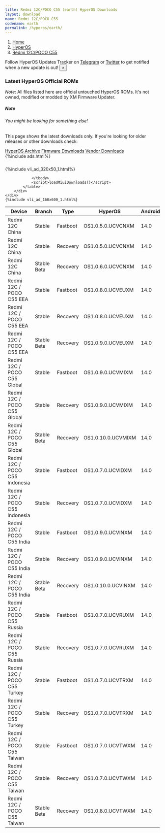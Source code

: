 ```yaml
---
title: Redmi 12C/POCO C55 (earth) HyperOS Downloads
layout: download
name: Redmi 12C/POCO C55
codename: earth
permalink: /hyperos/earth/
---
```

<nav aria-label="breadcrumb">
    <ol class="breadcrumb">
        <li class="breadcrumb-item"><a href="/">Home</a></li>
        <li class="breadcrumb-item"><a href="/hyperos/">HyperOS</a></li>
        <li class="breadcrumb-item active" aria-current="page"><a href="/hyperos/earth/">Redmi 12C/POCO C55</a></li>
    </ol>
</nav>
<div class="alert alert-primary alert-dismissible fade show" role="alert">
    Follow HyperOS Updates Tracker on <a href="https://t.me/MIUIUpdatesTracker" class="alert-link">Telegram</a>
     or <a href="https://twitter.com/MiFwUpdater" class="alert-link">Twitter</a> to get notified when a new update is out!
    <button type="button" class="close" data-dismiss="alert" aria-label="Close">
        <span aria-hidden="true">&times;</span>
    </button>
</div>

### Latest HyperOS Official ROMs
*Note*: All files listed here are official untouched HyperOS ROMs. It's not owned, modified or modded by XM Firmware Updater.
<div class="card">
  <div class="card-body">
    <h5 class="card-title">Note</h5>
    <h6 class="card-subtitle mb-2 text-muted">You might be looking for something else!</h6>
    <p class="card-text">This page shows the latest downloads only.
     If you're looking for older releases or other downloads check:</p>
    <a href="/archive/hyperos/earth/" class="card-link">HyperOS Archive</a>
    <a href="/firmware/earth/" class="card-link">Firmware Downloads</a>
    <a href="/vendor/earth/" class="card-link">Vendor Downloads</a>
  </div>
</div>
{%include ads.html%}
<div class="row justify-content-center">
    <div class="col-10">
        <div class="table-responsive-md" style="margin-top: 25px;">
            {%include vli_ad_320x50_1.html%}
            <table id="miui" class="display dt-responsive nowrap compact table table-striped table-hover table-sm">
                <thead class="thead-dark">
                    <tr>
                        <th data-ref="device">Device</th>
                        <th data-ref="branch">Branch</th>
                        <th data-ref="type">Type</th>
                        <th data-ref="miui">HyperOS</th>
                        <th data-ref="android">Android</th>
                        <th data-ref="size">Size</th>
                        <th data-ref="size">Date</th>
                        <th data-ref="link">Link</th>
                    </tr>
                </thead>
                <tbody>
                <tr><td>Redmi 12C China</td><td>Stable</td><td>Fastboot</td><td>OS1.0.5.0.UCVCNXM</td><td>14.0</td><td>5.2 GB</td><td>2024-11-21</td><td><a href="/hyperos/earth/stable/OS1.0.5.0.UCVCNXM/">Download</a></td></tr>
<tr><td>Redmi 12C China</td><td>Stable</td><td>Recovery</td><td>OS1.0.5.0.UCVCNXM</td><td>14.0</td><td>4.0 GB</td><td>2024-12-03</td><td><a href="/hyperos/earth/stable/OS1.0.5.0.UCVCNXM/">Download</a></td></tr>
<tr><td>Redmi 12C China</td><td>Stable Beta</td><td>Recovery</td><td>OS1.0.6.0.UCVCNXM</td><td>14.0</td><td>4.0 GB</td><td>2025-04-18</td><td><a href="/hyperos/earth/stable beta/OS1.0.6.0.UCVCNXM/">Download</a></td></tr>
<tr><td>Redmi 12C / POCO C55 EEA</td><td>Stable</td><td>Fastboot</td><td>OS1.0.8.0.UCVEUXM</td><td>14.0</td><td>6.4 GB</td><td>2025-02-14</td><td><a href="/hyperos/earth/stable/OS1.0.8.0.UCVEUXM/">Download</a></td></tr>
<tr><td>Redmi 12C / POCO C55 EEA</td><td>Stable</td><td>Recovery</td><td>OS1.0.8.0.UCVEUXM</td><td>14.0</td><td>4.2 GB</td><td>2025-02-21</td><td><a href="/hyperos/earth/stable/OS1.0.8.0.UCVEUXM/">Download</a></td></tr>
<tr><td>Redmi 12C / POCO C55 EEA</td><td>Stable Beta</td><td>Recovery</td><td>OS1.0.9.0.UCVEUXM</td><td>14.0</td><td>4.2 GB</td><td>2025-04-18</td><td><a href="/hyperos/earth/stable beta/OS1.0.9.0.UCVEUXM/">Download</a></td></tr>
<tr><td>Redmi 12C / POCO C55 Global</td><td>Stable</td><td>Fastboot</td><td>OS1.0.9.0.UCVMIXM</td><td>14.0</td><td>6.9 GB</td><td>2025-02-18</td><td><a href="/hyperos/earth/stable/OS1.0.9.0.UCVMIXM/">Download</a></td></tr>
<tr><td>Redmi 12C / POCO C55 Global</td><td>Stable</td><td>Recovery</td><td>OS1.0.9.0.UCVMIXM</td><td>14.0</td><td>4.2 GB</td><td>2025-02-28</td><td><a href="/hyperos/earth/stable/OS1.0.9.0.UCVMIXM/">Download</a></td></tr>
<tr><td>Redmi 12C / POCO C55 Global</td><td>Stable Beta</td><td>Recovery</td><td>OS1.0.10.0.UCVMIXM</td><td>14.0</td><td>4.2 GB</td><td>2025-04-18</td><td><a href="/hyperos/earth/stable beta/OS1.0.10.0.UCVMIXM/">Download</a></td></tr>
<tr><td>Redmi 12C / POCO C55 Indonesia</td><td>Stable</td><td>Fastboot</td><td>OS1.0.7.0.UCVIDXM</td><td>14.0</td><td>6.3 GB</td><td>2025-02-18</td><td><a href="/hyperos/earth/stable/OS1.0.7.0.UCVIDXM/">Download</a></td></tr>
<tr><td>Redmi 12C / POCO C55 Indonesia</td><td>Stable</td><td>Recovery</td><td>OS1.0.7.0.UCVIDXM</td><td>14.0</td><td>4.2 GB</td><td>2025-02-28</td><td><a href="/hyperos/earth/stable/OS1.0.7.0.UCVIDXM/">Download</a></td></tr>
<tr><td>Redmi 12C / POCO C55 India</td><td>Stable</td><td>Fastboot</td><td>OS1.0.9.0.UCVINXM</td><td>14.0</td><td>5.5 GB</td><td>2025-02-18</td><td><a href="/hyperos/earth/stable/OS1.0.9.0.UCVINXM/">Download</a></td></tr>
<tr><td>Redmi 12C / POCO C55 India</td><td>Stable</td><td>Recovery</td><td>OS1.0.9.0.UCVINXM</td><td>14.0</td><td>4.1 GB</td><td>2025-02-28</td><td><a href="/hyperos/earth/stable/OS1.0.9.0.UCVINXM/">Download</a></td></tr>
<tr><td>Redmi 12C / POCO C55 India</td><td>Stable Beta</td><td>Recovery</td><td>OS1.0.10.0.UCVINXM</td><td>14.0</td><td>4.1 GB</td><td>2025-04-25</td><td><a href="/hyperos/earth/stable beta/OS1.0.10.0.UCVINXM/">Download</a></td></tr>
<tr><td>Redmi 12C / POCO C55 Russia</td><td>Stable</td><td>Fastboot</td><td>OS1.0.7.0.UCVRUXM</td><td>14.0</td><td>6.5 GB</td><td>2025-02-18</td><td><a href="/hyperos/earth/stable/OS1.0.7.0.UCVRUXM/">Download</a></td></tr>
<tr><td>Redmi 12C / POCO C55 Russia</td><td>Stable</td><td>Recovery</td><td>OS1.0.7.0.UCVRUXM</td><td>14.0</td><td>4.2 GB</td><td>2025-02-28</td><td><a href="/hyperos/earth/stable/OS1.0.7.0.UCVRUXM/">Download</a></td></tr>
<tr><td>Redmi 12C / POCO C55 Turkey</td><td>Stable</td><td>Fastboot</td><td>OS1.0.7.0.UCVTRXM</td><td>14.0</td><td>6.0 GB</td><td>2025-02-18</td><td><a href="/hyperos/earth/stable/OS1.0.7.0.UCVTRXM/">Download</a></td></tr>
<tr><td>Redmi 12C / POCO C55 Turkey</td><td>Stable</td><td>Recovery</td><td>OS1.0.7.0.UCVTRXM</td><td>14.0</td><td>4.2 GB</td><td>2025-02-28</td><td><a href="/hyperos/earth/stable/OS1.0.7.0.UCVTRXM/">Download</a></td></tr>
<tr><td>Redmi 12C / POCO C55 Taiwan</td><td>Stable</td><td>Fastboot</td><td>OS1.0.7.0.UCVTWXM</td><td>14.0</td><td>5.8 GB</td><td>2025-02-18</td><td><a href="/hyperos/earth/stable/OS1.0.7.0.UCVTWXM/">Download</a></td></tr>
<tr><td>Redmi 12C / POCO C55 Taiwan</td><td>Stable</td><td>Recovery</td><td>OS1.0.7.0.UCVTWXM</td><td>14.0</td><td>4.1 GB</td><td>2025-02-28</td><td><a href="/hyperos/earth/stable/OS1.0.7.0.UCVTWXM/">Download</a></td></tr>
<tr><td>Redmi 12C / POCO C55 Taiwan</td><td>Stable Beta</td><td>Recovery</td><td>OS1.0.8.0.UCVTWXM</td><td>14.0</td><td>4.1 GB</td><td>2025-04-25</td><td><a href="/hyperos/earth/stable beta/OS1.0.8.0.UCVTWXM/">Download</a></td></tr>

                </tbody>
                <script>loadMiuiDownloads()</script>
            </table>
        </div>
    </div>
    {%include vli_ad_160x600_1.html%}
</div>
